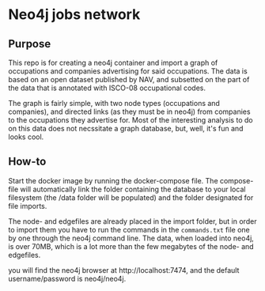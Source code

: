 # Neo4j jobs network

## Purpose
This repo is for creating a neo4j container and import a graph of occupations and companies advertising for said occupations. The data is based on an open dataset published by NAV, and subsetted on the part of the data that is annotated with ISCO-08 occupational codes.

The graph is fairly simple, with two node types (occupations and companies), and directed links (as they must be in neo4j) from companies to the occupations they advertise for. Most of the interesting analysis to do on this data does not necssitate a graph database, but, well, it's fun and looks cool.

## How-to
Start the docker image by running the docker-compose file. The compose-file will automatically link the folder containing the database to your local filesystem (the /data folder will be populated) and the folder designated for file imports.

The node- and edgefiles are already placed in the import folder, but in order to import them you have to run the commands in the `commands.txt` file one by one through the neo4j command line. The data, when loaded into neo4j, is over 70MB, which is a lot more than the few megabytes of the node- and edgefiles.

you will find the neo4j browser at http://localhost:7474, and the default username/password is neo4j/neo4j.
